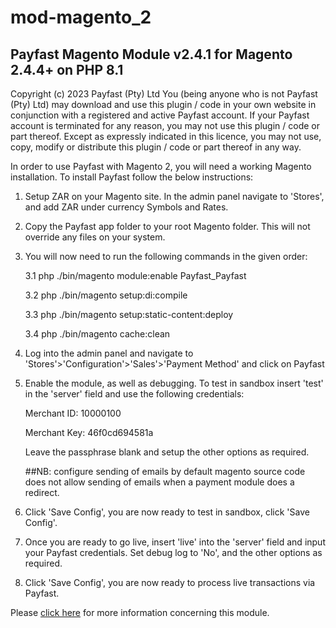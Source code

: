 # mod-magento_2

Payfast Magento Module v2.4.1 for Magento 2.4.4+ on PHP 8.1
-----------------------------------------------------------------------------
Copyright (c) 2023 Payfast (Pty) Ltd
You (being anyone who is not Payfast (Pty) Ltd) may download and use this plugin / code in your own website in
conjunction with a registered and active Payfast account. If your Payfast account is terminated for any reason, you may
not use this plugin / code or part thereof.
Except as expressly indicated in this licence, you may not use, copy, modify or distribute this plugin / code or part
thereof in any way.

In order to use Payfast with Magento 2, you will need a working Magento installation. To install Payfast follow the
below instructions:

1. Setup ZAR on your Magento site.
   In the admin panel navigate to 'Stores', and add ZAR under currency Symbols and Rates.
2. Copy the Payfast app folder to your root Magento folder.
   This will not override any files on your system.
3. You will now need to run the following commands in the given order:

   3.1 php ./bin/magento module:enable Payfast_Payfast

   3.2 php ./bin/magento setup:di:compile

   3.3 php ./bin/magento setup:static-content:deploy

   3.4 php ./bin/magento cache:clean

4. Log into the admin panel and navigate to 'Stores'>'Configuration'>'Sales'>'Payment Method' and click on Payfast
5. Enable the module, as well as debugging. To test in sandbox insert 'test' in the 'server' field and use the following
   credentials:

   Merchant ID: 10000100

   Merchant Key: 46f0cd694581a

   Leave the passphrase blank and setup the other options as required.

   ##NB: configure sending of emails by default magento source code does not allow sending of emails when a payment
   module does a redirect.

6. Click 'Save Config', you are now ready to test in sandbox, click 'Save Config'.

7. Once you are ready to go live, insert 'live' into the 'server' field and input your Payfast credentials. Set debug
   log to 'No', and the other options as required.
8. Click 'Save Config', you are now ready to process live transactions via Payfast.

Please [click here](https://payfast.io/integration/shopping-carts/magento/) for more information concerning this module.
